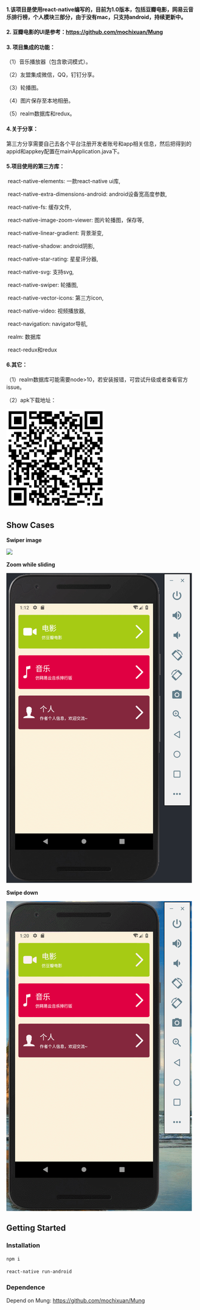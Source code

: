 #### 1.该项目是使用react-native编写的，目前为1.0版本，包括豆瓣电影，网易云音乐排行榜，个人模块三部分，由于没有mac，只支持android，持续更新中。

#### 2. 豆瓣电影的UI是参考：https://github.com/mochixuan/Mung

#### 3. 项目集成的功能：

（1）音乐播放器（包含歌词模式）。

（2）友盟集成微信，QQ，钉钉分享。

（3）轮播图。

（4）图片保存至本地相册。

（5）realm数据库和redux。

#### **4.关于分享：**

第三方分享需要自己去各个平台注册开发者账号和app相关信息，然后把得到的appid和appkey配置在mainApplication.java下。

#### 5.项目使用的第三方库：

​    react-native-elements:  一款react-native ui库,

​    react-native-extra-dimensions-android:  android设备宽高度参数,

​    react-native-fs:  缓存文件,

​    react-native-image-zoom-viewer: 图片轮播图，保存等,

​    react-native-linear-gradient:  背景渐变,

​    react-native-shadow:  android阴影,

​    react-native-star-rating: 星星评分器,

​    react-native-svg: 支持svg,

​    react-native-swiper: 轮播图,

​    react-native-vector-icons: 第三方icon,

​    react-native-video: 视频播放器,

​    react-navigation: navigator导航,

​    realm: 数据库

​    react-redux和redux

#### 6.其它：

（1）realm数据库可能需要node>10，若安装报错，可尝试升级或者查看官方issue。

（2）apk下载地址：

![](screenshot/qrcode.png)

## Show Cases

**Swiper image**

![](screenshot/Movies.gif)

**Zoom while sliding**

![](screenshot/Music.gif)

**Swipe down**

![](screenshot/My.gif)

## Getting Started

### Installation

```bash
npm i

react-native run-android
```



### Dependence

Depend on Mung: https://github.com/mochixuan/Mung
